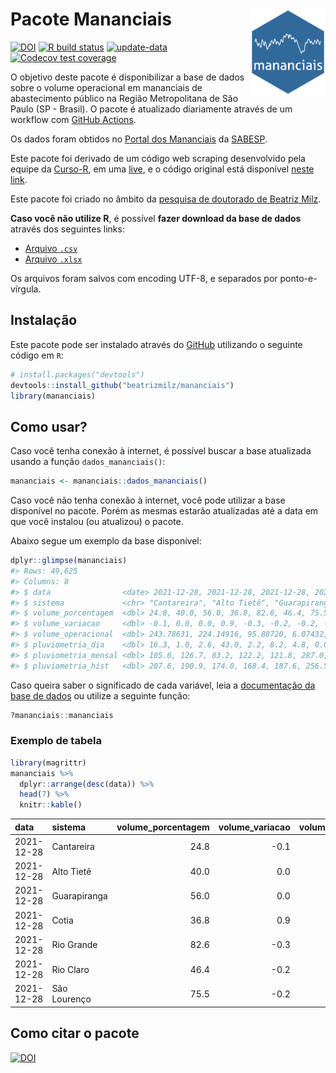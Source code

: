 
<!-- README.md is generated from README.Rmd. Please edit that file -->

# Pacote Mananciais <img src="man/figures/hexlogo.png" align="right" width = "120px"/>

<!-- badges: start -->

[![DOI](https://zenodo.org/badge/DOI/10.5281/zenodo.4733056.svg)](https://doi.org/10.5281/zenodo.4733056)
[![R build
status](https://github.com/beatrizmilz/mananciais/workflows/R-CMD-check/badge.svg)](https://github.com/beatrizmilz/mananciais/actions)
[![update-data](https://github.com/beatrizmilz/mananciais/actions/workflows/2-update_data.yaml/badge.svg)](https://github.com/beatrizmilz/mananciais/actions/workflows/2-update_data.yaml)
[![Codecov test
coverage](https://codecov.io/gh/beatrizmilz/mananciais/branch/master/graph/badge.svg)](https://codecov.io/gh/beatrizmilz/mananciais?branch=master)
<!-- badges: end -->

O objetivo deste pacote é disponibilizar a base de dados sobre o volume
operacional em mananciais de abastecimento público na Região
Metropolitana de São Paulo (SP - Brasil). O pacote é atualizado
diariamente através de um workflow com [GitHub
Actions](https://github.com/beatrizmilz/mananciais/actions).

Os dados foram obtidos no [Portal dos
Mananciais](http://mananciais.sabesp.com.br/Situacao) da
[SABESP](http://site.sabesp.com.br/site/Default.aspx).

Este pacote foi derivado de um código web scraping desenvolvido pela
equipe da [Curso-R](https://www.curso-r.com/), em uma
[live](https://youtu.be/jvZIxrMmOcQ), e o código original está
disponível [neste
link](https://github.com/curso-r/lives/blob/master/drafts/20200730_scraper_sabesp.R).

Este pacote foi criado no âmbito da [pesquisa de doutorado de Beatriz
Milz](https://beatrizmilz.github.io/tese/).

**Caso você não utilize R**, é possível **fazer download da base de
dados** através dos seguintes links:

  - [Arquivo
    `.csv`](https://github.com/beatrizmilz/mananciais/raw/master/inst/extdata/mananciais.csv)
  - [Arquivo
    `.xlsx`](https://github.com/beatrizmilz/mananciais/blob/master/inst/extdata/mananciais.xlsx?raw=true)

Os arquivos foram salvos com encoding UTF-8, e separados por
ponto-e-vírgula.

## Instalação

Este pacote pode ser instalado através do [GitHub](https://github.com/)
utilizando o seguinte código em `R`:

``` r
# install.packages("devtools")
devtools::install_github("beatrizmilz/mananciais")
library(mananciais)
```

## Como usar?

Caso você tenha conexão à internet, é possível buscar a base atualizada
usando a função `dados_mananciais()`:

``` r
mananciais <- mananciais::dados_mananciais() 
```

Caso você não tenha conexão à internet, você pode utilizar a base
disponível no pacote. Porém as mesmas estarão atualizadas até a data em
que você instalou (ou atualizou) o pacote.

Abaixo segue um exemplo da base disponível:

``` r
dplyr::glimpse(mananciais)
#> Rows: 49,625
#> Columns: 8
#> $ data                <date> 2021-12-28, 2021-12-28, 2021-12-28, 2021-12-28, 2…
#> $ sistema             <chr> "Cantareira", "Alto Tietê", "Guarapiranga", "Cotia…
#> $ volume_porcentagem  <dbl> 24.8, 40.0, 56.0, 36.8, 82.6, 46.4, 75.5, 24.9, 40…
#> $ volume_variacao     <dbl> -0.1, 0.0, 0.0, 0.9, -0.3, -0.2, -0.2, -0.1, 0.0, …
#> $ volume_operacional  <dbl> 243.78631, 224.14916, 95.88720, 6.07432, 92.71105,…
#> $ pluviometria_dia    <dbl> 16.3, 1.0, 2.6, 43.0, 2.2, 8.2, 4.8, 0.0, 5.6, 2.2…
#> $ pluviometria_mensal <dbl> 105.6, 126.7, 83.2, 122.2, 121.8, 287.0, 135.8, 89…
#> $ pluviometria_hist   <dbl> 207.6, 190.9, 174.0, 168.4, 187.6, 256.5, 210.6, 2…
```

Caso queira saber o significado de cada variável, leia a [documentação
da base de
dados](https://beatrizmilz.github.io/mananciais/reference/mananciais.html)
ou utilize a seguinte função:

``` r
?mananciais::mananciais
```

### Exemplo de tabela

``` r
library(magrittr)
mananciais %>% 
  dplyr::arrange(desc(data)) %>% 
  head(7) %>%
  knitr::kable()
```

| data       | sistema      | volume\_porcentagem | volume\_variacao | volume\_operacional | pluviometria\_dia | pluviometria\_mensal | pluviometria\_hist |
| :--------- | :----------- | ------------------: | ---------------: | ------------------: | ----------------: | -------------------: | -----------------: |
| 2021-12-28 | Cantareira   |                24.8 |            \-0.1 |           243.78631 |              16.3 |                105.6 |              207.6 |
| 2021-12-28 | Alto Tietê   |                40.0 |              0.0 |           224.14916 |               1.0 |                126.7 |              190.9 |
| 2021-12-28 | Guarapiranga |                56.0 |              0.0 |            95.88720 |               2.6 |                 83.2 |              174.0 |
| 2021-12-28 | Cotia        |                36.8 |              0.9 |             6.07432 |              43.0 |                122.2 |              168.4 |
| 2021-12-28 | Rio Grande   |                82.6 |            \-0.3 |            92.71105 |               2.2 |                121.8 |              187.6 |
| 2021-12-28 | Rio Claro    |                46.4 |            \-0.2 |             6.34424 |               8.2 |                287.0 |              256.5 |
| 2021-12-28 | São Lourenço |                75.5 |            \-0.2 |            67.03339 |               4.8 |                135.8 |              210.6 |

## Como citar o pacote

[![DOI](https://zenodo.org/badge/DOI/10.5281/zenodo.4733056.svg)](https://doi.org/10.5281/zenodo.4733056)
